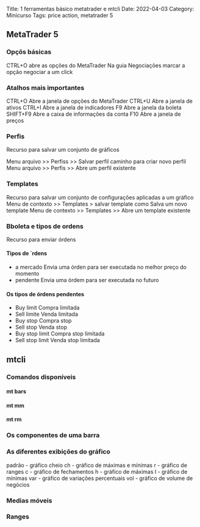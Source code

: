Title: 1 ferramentas básico metatrader e mtcli
Date: 2022-04-03
Category: Minicurso
Tags: price action, metatrader 5

## MetaTrader 5

### Opçõs básicas
CTRL+O abre as opções do MetaTrader
Na guia Negociações marcar a opção negociar a um click

### Atalhos mais importantes
CTRL+O	Abre a janela de opções do MetaTrader
CTRL+U	Abre a janela de ativos
CTRL+I	Abre a janela de indicadores
F9	Abre a janela da boleta
SHIFT+F9	Abre a caixa de informações da conta
F10	Abre a janela de preços

### Perfis
Recurso para salvar um conjunto de gráficos

Menu arquivo >> Perfiss >> Salvar perfil	caminho para criar novo perfil
Menu arquivo >> Perfis >> <nome do perfil>	Abre um perfil existente


### Templates
Recurso para salvar um conjunto de configurações aplicadas a um gráfico
Menu de contexto >> Templates > salvar template como 	Salva um novo template
Menu de contexto >> Templates >> <nome do template>	Abre um template existente

### Bboleta e tipos de ordens
Recurso para enviar órdens
#### Tipos de ´rdens
* a mercado	Envia uma órden para ser executada no melhor preço do momento
* pendente	Envia uma órdem para ser executada no futuro
#### Os tipos de órdens pendentes
* Buy limit	Compra limitada
* Sell limite	Venda limitada
* Buy stop	Compra stop
* Sell stop	Venda stop
* Buy stop limit	Compra stop limitada
* Sell stop limit	Venda stop limitada

## mtcli
### Comandos disponíveis
#### mt bars
#### mt mm
#### mt rm

### Os componentes de uma barra
### As diferentes exibições do gráfico
padrão - gráfico cheio
ch - gráfico de máximas e mínimas
r - gráfico de ranges
c - gráfico de fechamentos
h - gráfico de máximas
l - gráfico de mínimas
var - gráfico de variações percentuais
vol - gráfico de volume de negócios

### Medias móveis
### Ranges
